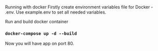 Running with docker
Firstly create environment variables file for Docker - .env. Use example.env to set all needed variables.

Run and build docker container
### `docker-compose up -d --build`
Now you will have app on port 80.
